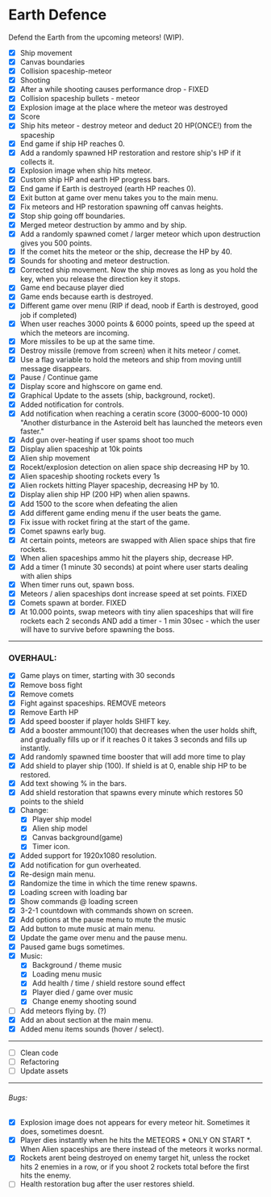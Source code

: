 # Earth Defence
Defend the Earth from the upcoming meteors! (WIP).

* [x] Ship movement
* [x] Canvas boundaries
* [x] Collision spaceship-meteor
* [x] Shooting
* [x] After a while shooting causes performance drop - FIXED
* [x] Collision spaceship bullets - meteor
* [x] Explosion image at the place where the meteor was destroyed
* [x] Score
* [x] Ship hits meteor - destroy meteor and deduct 20 HP(ONCE!) from the spaceship
* [x] End game if ship HP reaches 0.
* [x] Add a randomly spawned HP restoration and restore ship's HP if it collects it.
* [x] Explosion image when ship hits meteor.
* [x] Custom ship HP and earth HP progress bars.
* [x] End game if Earth is destroyed (earth HP reaches 0).
* [x] Exit button at game over menu takes you to the main menu.
* [x] Fix meteors and HP restoration spawning off canvas heights.
* [x] Stop ship going off boundaries.
* [x] Merged meteor destruction by ammo and by ship.
* [x] Add a randomly spawned comet / larger meteor which upon destruction gives you 500 points.
* [x] If the comet hits the meteor or the ship, decrease the HP by 40.
* [x] Sounds for shooting and meteor destruction.
* [x] Corrected ship movement. Now the ship moves as long as you hold the key, when you release the direction key it stops.
* [x]  Game end because player died
* [x]  Game ends because earth is destroyed.
* [x]  Different game over menu (RIP if dead, noob if Earth is destroyed, good job if completed)
* [x]  When user reaches 3000 points & 6000 points, speed up the speed at which the meteors are incoming.
* [x]  More missiles to be up at the same time.
* [x]  Destroy missile (remove from screen) when it hits meteor / comet.
* [x]  Use a flag variable to hold the meteors and ship from moving untill message disappears.
* [x]  Pause / Continue game
* [x]  Display score and highscore on game end.
* [x]  Graphical Update to the assets (ship, background, rocket).
* [x]  Added notification for controls.
* [x]  Add notification when reaching a ceratin score (3000-6000-10 000) "Another disturbance in the Asteroid belt has launched the meteors even faster."
* [x]  Add gun over-heating if user spams shoot too much
* [x]  Display alien spaceship at 10k points
* [x]  Alien ship movement
* [x]  Rocekt/explosion detection on alien space ship decreasing HP by 10.
* [x]  Alien spaceship shooting rockets every 1s
* [x]  Alien rockets hitting Player spaceship, decreasing HP by 10.
* [x]  Display alien ship HP (200 HP) when alien spawns. 
* [x]  Add 1500 to the score when defeating the alien
* [x]  Add different game ending menu if the user beats the game.
* [x]  Fix issue with rocket firing at the start of the game.
* [x]  Comet spawns early bug.
* [x]  At certain points, meteors are swapped with Alien space ships that fire rockets.
* [x]  When alien spaceships ammo hit the players ship, decrease HP.
* [x]  Add a timer (1 minute 30 seconds) at point where user starts dealing with alien ships
* [x]  When timer runs out, spawn boss.
* [x]  Meteors / alien spaceships dont increase speed at set points. FIXED
* [x]  Comets spawn at border. FIXED
* [x]  At 10.000 points, swap meteors with tiny alien spaceships that will fire rockets each 2 seconds AND add a timer - 1 min 30sec - which the user will have to survive before spawning the boss.
-------------------
### OVERHAUL:
* [x] Game plays on timer, starting with 30 seconds
* [x] Remove boss fight
* [x] Remove comets
* [x] Fight against spaceships. REMOVE meteors
* [x] Remove Earth HP
* [x] Add speed booster if player holds SHIFT key.
* [x] Add a booster ammount(100) that decreases when the user holds shift, and gradually fills up or if it reaches 0 it takes 3 seconds and fills up instantly.
* [x] Add randomly spawned time booster that will add more time to play
* [x] Add shield to player ship (100). If shield is at 0, enable ship HP to be restored.
* [x] Add text showing % in the bars. 
* [x] Add shield restoration that spawns every minute which restores 50 points to the shield
* [x] Change:
  * [x] Player ship model
  * [x] Alien ship model
  * [x] Canvas background(game)
  * [x] Timer icon.
* [x]  Added support for 1920x1080 resolution.
* [x]  Add notification for gun overheated.
* [x]  Re-design main menu.
* [x]  Randomize the time in which the time renew spawns.
* [x]  Loading screen with loading bar
* [x]  Show commands @ loading screen
* [x]  3-2-1 countdown with commands shown on screen.
* [x]  Add options at the pause menu to mute the music
* [x]  Add button to mute music at main menu.
* [x]  Update the game over menu and the pause menu.
* [x]  Paused game bugs sometimes.
* [x]  Music:
    * [x] Background / theme music
    * [x] Loading menu music
    * [x] Add health / time / shield restore sound effect
    * [x] Player died / game over music
    * [x] Change enemy shooting sound
* [ ] Add meteors flying by. (?)
* [x] Add an about section at the main menu.
* [x] Added menu items sounds (hover / select).
------------------------------------------------
* [ ]  Clean code
* [ ]  Refactoring
* [ ]  Update assets
-------------------
###### Bugs:
* [x]  Explosion image does not appears for every meteor hit. Sometimes it does, sometimes doesnt.
* [x]  Player dies instantly when he hits the METEORS * ONLY ON START *. When Alien spaceships are there instead of the meteors it works normal.
* [x]  Rockets arent being destroyed on enemy target hit, unless the rocket hits 2 enemies in a row, or if you shoot 2 rockets total before the first hits the enemy.
* [ ]  Health restoration bug after the user restores shield.
